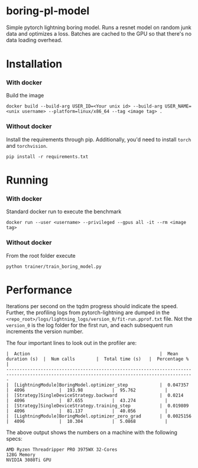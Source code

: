 # boring-pl-model

Simple pytorch lightning boring model. Runs a resnet model on random junk data and optimizes a loss. Batches are cached to the GPU so that there's no data loading overhead. 


# Installation

### With docker
Build the image

```
docker build --build-arg USER_ID=<Your unix id> --build-arg USER_NAME=<unix username> --platform=linux/x86_64 --tag <image tag> .
```

### Without docker

Install the requirements through pip. Additionally, you'd need to install `torch` and `torchvision`.
 ```
 pip install -r requirements.txt
 ```
 
# Running

### With docker

Standard docker run to execute the benchmark
```
docker run --user <username> --privileged --gpus all -it --rm <image tag>
```

### Without docker
From the root folder execute

`python trainer/train_boring_model.py`

# Performance

Iterations per second on the tqdm progress should indicate the speed. Further, the profiling logs from pytorch-lightning are dumped in the `<repo_root>/logs/lightning_logs/version_0/fit-run.pprof.txt` file. Not the `version_0` is the log folder for the first run, and each subsequent run increments the version number.

The four important lines to look out in the profiler are:

```
|  Action                                                 |  Mean duration (s)	|  Num calls      	|  Total time (s) 	|  Percentage %   	|
---------------------------------------------------------------------------------------------------------------------------------------------
|  [LightningModule]BoringModel.optimizer_step            |  0.047357       	|  4096           	|  193.98         	|  95.762         	|
|  [Strategy]SingleDeviceStrategy.backward                |  0.0214         	|  4096           	|  87.655         	|  43.274         	|
|  [Strategy]SingleDeviceStrategy.training_step           |  0.019809       	|  4096           	|  81.137         	|  40.056         	|
|  [LightningModule]BoringModel.optimizer_zero_grad       |  0.0025156      	|  4096           	|  10.304         	|  5.0868         	|
```

The above output shows the numbers on a machine with the following specs:

```
AMD Ryzen Threadripper PRO 3975WX 32-Cores
128G Memory
NVIDIA 3080Ti GPU
```